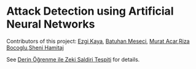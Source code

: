 # Attack Detection using Artificial Neural Networks

Contributors of this project: [Ezgi Kaya](https://github.com/ezgikayaa), [Batuhan Meseci](https://github.com/batuhanmeseci), [Murat Acar](https://github.com/acar-murat),[Riza Bocoglu](https://github.com/riza055),[Sheni Hamitaj](https://github.com/jajosheni) 

See [Derin Öğrenme ile Zeki Saldiri Tespiti](https://github.com/metinkadik/ANN-AttackDetection/blob/master/Derin_%C3%96%C4%9Frenme_ile_A%C4%9F_Saldiri_Tespiti.pdf) for details.